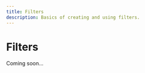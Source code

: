 ```yaml
---
title: Filters
description: Basics of creating and using filters.
---
```


# Filters

Coming soon...